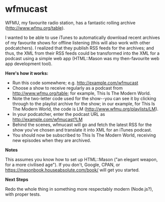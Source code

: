 # wfmucast

WFMU, my favourite radio station, has a fantastic rolling archive (http://www.wfmu.org/table).

I wanted to be able to use iTunes to automatically download recent archives of
my favourite shows for offline listening (this will also work with other
podcatchers). I realized that they publish RSS feeds for the archives; and
thus, the XML from their RSS feeds could be transformed into the XML for a
podcast using a simple web app (HTML::Mason was my then-favourite web app
development tool).

**Here's how it works:**

* Run this code somewhere; e.g. http://example.com/wfmucast
* Choose a show to receive regularly as a podcast from http://www.wfmu.org/table; for example, This Is The Modern World.
* Note the two-letter code used for the show--you can see it by clicking through to the playlist archive for the show; in our example, for This Is The Modern World, the code is LM (http://www.wfmu.org/playlists/LM).
* In your podcatcher, enter the podcast URL as http://example.com/wfmucast?LM
* Behind the scenes, wfmucast will go and fetch the latest RSS for the show you've chosen and translate it into XML for an iTunes podcast.
* You should now be subscribed to This Is The Modern World, receiving new episodes when they are archived.

**Notes**

This assumes you know how to set up HTML::Mason ("an elegant weapon, for a more
civilised age"). If you don't, Google, CPAN, or
https://masonbook.houseabsolute.com/book/ will get you started.

**Next Steps**

Redo the whole thing in something more respectably modern (Node.js?), with proper tests.
